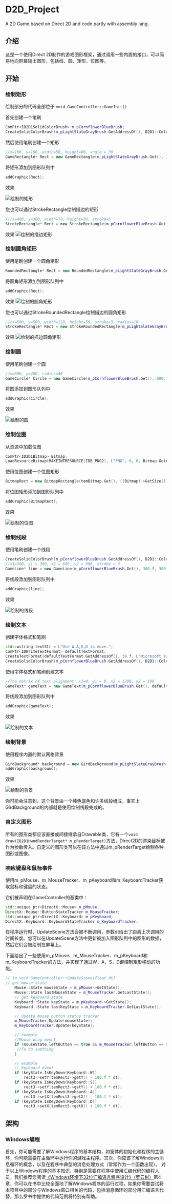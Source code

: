 # D2D_Project
A 2D Game based on Direct 2D and code partly with assembly lang.
## 介绍
这是一个使用Direct 2D制作的游戏图形框架，通过调用一些内置的接口，可以简易地向屏幕输出图形，包括线、圆、矩形、位图等。

## 开始
### 绘制矩形
绘制部分的代码全部位于 `void GameController::GameInit()`

首先创建一个笔刷
```cpp
ComPtr<ID2D1SolidColorBrush> m_pCornflowerBlueBrush;
CreateSolidColorBrush(m_pLightSlateGrayBrush.GetAddressOf(), D2D1::ColorF(D2D1::ColorF::LightSlateGray));
```
然后使用笔刷创建一个矩形
```cpp
//x=100, y=100, width=50, height=80, angle = 30
GameRectangle* Rect = new GameRectangle(m_pLightSlateGrayBrush.Get(), 100.f, 100.f, 50.f, 80.f, 30.f);
```
将矩形添加到图形队列中
```cpp
addGraphic(Rect);
```
效果

![绘制的矩形](https://github.com/DoubleVII/D2D_Project/blob/master/readme_image/drawRectangle.PNG)


您也可以通过StrokeRectangle绘制描边的矩形
```cpp
///x=400, y=300, width=70, height=30, stroke=5
StrokeRectangle* Rect = new StrokeRectangle(m_pCornflowerBlueBrush.Get(), 400.f, 300.f, 70.f, 30.f, 5.0f);
```

效果
![绘制的描边矩形](https://github.com/DoubleVII/D2D_Project/blob/master/readme_image/drawStrokeRectangle.PNG)

### 绘制圆角矩形
使用笔刷创建一个圆角矩形
```cpp
RoundedRectangle* Rect = new RoundedRectangle(m_pLightSlateGrayBrush.Get(), 300.f, 500.f, 120.f, 50.f, 10.f);
```
将圆角矩形添加到图形队列中
```cpp
addGraphic(Rect);
```

效果
![绘制的圆角矩形](https://github.com/DoubleVII/D2D_Project/blob/master/readme_image/drawRoundedRectangle.PNG)

您也可以通过StrokeRoundedRectangle绘制描边的圆角矩形
```cpp
///x=500, y=500, width=120, height=50, stroke=3, radius=10
StrokeRectangle* Rect = new StrokeRoundedRectangle(m_pLightSlateGrayBrush.Get(), 500.f, 500.f, 120.f, 50.f, 3.f, 10.f);
```

效果
![绘制的描边圆角矩形](https://github.com/DoubleVII/D2D_Project/blob/master/readme_image/drawRoundedStrokeRectangle.PNG)

### 绘制圆

使用笔刷创建一个圆
```cpp
//x=600, y=400, radius=40
GameCircle* Circle = new GameCircle(m_pCornflowerBlueBrush.Get(), 600.f, 400.f, 40.f);
```
将圆添加到图形队列中
```cpp
addGraphic(Circle);
```
效果

![绘制的圆](https://github.com/DoubleVII/D2D_Project/blob/master/readme_image/drawCircle.PNG)


### 绘制位图
从资源中加载位图
```cpp
ComPtr<ID2D1Bitmap> Bitmap;
LoadResourceBitmap(MAKEINTRESOURCE(IDB_PNG2), L"PNG", 0, 0, Bitmap.GetAddressOf());
```
使用位图创建一个位图矩形
```cpp
BitmapRect = new BitmapRectangle(temBitmap.Get(), ((Bitmap)->GetSize()).width, ((Bitmap)->GetSize()).height);
```
将位图矩形添加到图形队列中
```cpp
addGraphic(BitmapRect);
```
效果

![绘制的位图](https://github.com/DoubleVII/D2D_Project/blob/master/readme_image/drawBitmap.PNG)

### 绘制线段
使用笔刷创建一个线段
```cpp
CreateSolidColorBrush(m_pCornflowerBlueBrush.GetAddressOf(), D2D1::ColorF(D2D1::ColorF::CornflowerBlue));
//x1=300, y1 = 300, x2 = 600, y2 = 900, stroke = 3
GameLine* line = new GameLine(m_pCornflowerBlueBrush.Get(), 300.f, 300.f, 600.f, 900.f, 3.f);
```
将线段添加到图形队列中
```cpp
addGraphic(line);
```
效果

![绘制的线段](https://github.com/DoubleVII/D2D_Project/blob/master/readme_image/drawLine.PNG)

### 绘制文本
创建字体格式和笔刷
```cpp
std::wstring textStr = L"Use W,A,S,D to move.";
ComPtr<IDWriteTextFormat> defaultTextFormat;
CreateTextFormat(defaultTextFormat.GetAddressOf(), 30.f, L"Microsoft YaHei");
CreateSolidColorBrush(m_pCornflowerBlueBrush.GetAddressOf(), D2D1::ColorF(D2D1::ColorF::CornflowerBlue));
```
使用字体格式和笔刷创建文本
```cpp
//The matrix of text alignment: x1=0, y1 = 0, x2 = 1200, y2 = 100
GameText* gameText = new GameText(m_pCornflowerBlueBrush.Get(), defaultTextFormat.Get(), textStr.c_str(), textStr.size(), 0, 0, 1200, 100);
```
将线段添加到图形队列中
```cpp
addGraphic(gameText);
```

效果

![绘制的文本](https://github.com/DoubleVII/D2D_Project/blob/master/readme_image/drawText.PNG)

### 绘制背景
使用程序内置的默认网格背景
```cpp
GirdBackground* background = new GirdBackground(m_pLightSlateGrayBrush.Get());
addGraphic(background);
```

效果

![绘制的背景](https://github.com/DoubleVII/D2D_Project/blob/master/readme_image/drawBackground.PNG)

你可能会注意到，这个背景由一个纯色底色和许多线段组成，事实上GirdBackground的内部就是使用绘制线段完成的。

### 自定义图形
所有的图形类都应该直接或间接继承自Drawable类，它有一个`void draw(ID2D1HwndRenderTarget* m_pRenderTarget)`方法，Direct2D的渲染目标被作为参数传入。自定义的图形类可以在该方法中通过m_pRenderTarget绘制各种图形或图像。

### 响应键盘和鼠标事件
使用m_pMouse、m_MouseTracker、m_pKeyboard和m_KeyboardTracker获取鼠标和键盘的状态。

它们被声明在GameController的基类中：
```cpp
std::unique_ptr<DirectX::Mouse> m_pMouse;
DirectX::Mouse::ButtonStateTracker m_MouseTracker;
std::unique_ptr<DirectX::Keyboard> m_pKeyboard;
DirectX::Keyboard::KeyboardStateTracker m_KeyboardTracker;
```

在程序运行时，UpdateScene方法会被不断调用，参数dt给出了距离上次调用的时间长度。您可以在UpdateScene方法中更新被加入图形队列中的图形的数据，然后它们会被绘制在屏幕上。

下面给出了一些使用m_pMouse、m_MouseTracker、m_pKeyboard和m_KeyboardTracker的方法，并实现了通过W，A，S，D键控制矩形移动的功能。
```cpp
// in void GameController::UpdateScene(float dt)
// get mouse state
	Mouse::State mouseState = m_pMouse->GetState();
	Mouse::State lastMouseState = m_MouseTracker.GetLastState();
	// get keyboard state
	Keyboard::State keyState = m_pKeyboard->GetState();
	Keyboard::State lastKeyState = m_KeyboardTracker.GetLastState();

	// Update mouse button status tracker
	m_MouseTracker.Update(mouseState);
	m_KeyboardTracker.Update(keyState);

	// example
	//Mouse drag event
	if (mouseState.leftButton == true && m_MouseTracker.leftButton == m_MouseTracker.HELD) {
     //To do somthing
	}

	// example
	// Keyboard event
	if (keyState.IsKeyDown(Keyboard::W))
		rect3->setY(temRect3->getY() - 100.f * dt);
	if (keyState.IsKeyDown(Keyboard::S))
		rect3->setY(temRect3->getY() + 100.f * dt);
	if (keyState.IsKeyDown(Keyboard::A))
		rect3->setX(temRect3->getX() - 100.f * dt);
	if (keyState.IsKeyDown(Keyboard::D))
		rect3->setX(temRect3->getX() + 100.f * dt);
```


## 架构
### Windows编程
首先，你可能需要了解Windows程序的基本结构，如窗体的初始化和程序的主循环，你可能需要在主循环中运行你的游戏主程序。其次，你应该了解Windows消息循环的概念，以及在程序中典型的消息处理方式（常常作为一个函数出现）。
对于以上Windows程序的基本知识，特别是需要在程序中使用汇编代码的编程人员，我们推荐您阅读[《Windows环境下32位汇编语言程序设计》（罗云彬）](https://npupt.com/details.php?id=59136&hit=1)第4章，你可以在书中比较全面地了解Windows程序的运行过程，如果你需要尝试将本项目中的部分与Windows窗口相关的代码，包括消息循环的部分用汇编语言代替，那么罗书中提供的代码范例将特别有帮助。
